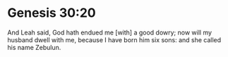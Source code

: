 # Genesis 30:20

And Leah said, God hath endued me [with] a good dowry; now will my husband dwell with me, because I have born him six sons: and she called his name Zebulun.
